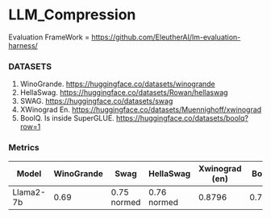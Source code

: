 # LLM_Compression


Evaluation FrameWork = https://github.com/EleutherAI/lm-evaluation-harness/

### DATASETS

1. WinoGrande. https://huggingface.co/datasets/winogrande
2. HellaSwag. https://huggingface.co/datasets/Rowan/hellaswag
3. SWAG. https://huggingface.co/datasets/swag
4. XWinograd En. https://huggingface.co/datasets/Muennighoff/xwinograd
5. BoolQ. Is inside SuperGLUE. https://huggingface.co/datasets/boolq?row=1

### Metrics

| Model         | WinoGrande    | Swag         | HellaSwag    | Xwinograd (en)   | BoolQ        |
| ------------- | ------------- |------------- |------------- |------------- |------------- |
| Llama2-7b     | 0.69          | 0.75 normed    |  0.76 normed | 0.8796  |   0.7777|
